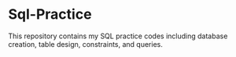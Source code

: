 # Sql-Practice
This repository contains my SQL practice codes including database creation, table design, constraints, and queries.
